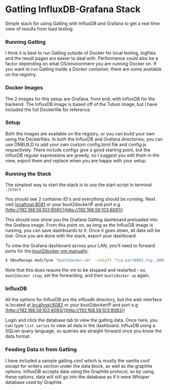 Gatling InfluxDB-Grafana Stack
=================

Simple stack for using Gatling with InfluxDB and Grafana to get a real time view of results from load testing.  

### Running Gatling

I think it is best to run Gatling outside of Docker for local testing, logfiles and the result pages are easier to deal with.  Performance could also be a factor depending on what OS/environment you are running Docker on.  If you want to run Gatling inside a Docker container, there are some available on the registry.

### Docker Images

The 2 images for this setup are Grafana, front end, with InfluxDB for the backend.  The InfluxDB image is based off of the Tutum image, but I have included the full Dockerfile for reference.  

### Setup

Both the images are available on the registry, or you can build your own using the Dockerfiles.  In both the InfluxDB and Grafana directories, you can use ONBUILD to add your own custom config.toml file and config.js respectively.  There include configs give a good starting point, but the influxDB regular expressions are greedy, so I suggest you edit them in the view, export them and replace when you are happy with your setup.

### Running the Stack

The simplest way to start the stack is to use the start script in terminal `./start`

You should see 2 container ID's and everything should be running.  Next visit [localhost:8081](http://localhost:8081) or your boot2dockerIP and port e.g [http://192.168.59.103:8081/](http://192.168.59.103:8081/)

This should now show you the Grafana Gatling dashboard preloaded into the Grafana image.  From this point on, as long as the InfluxDB image is running, you can save dashboards to it.  Once it goes down, all data will be lost.  Once you are done with the stack, export your dashboard.

To view the Grafana dashboard across your LAN, you'll need to forward ports for the [boot2docker-vm manually](https://github.com/boot2docker/boot2docker/blob/master/doc/WORKAROUNDS.md#port-forwarding):

```bash
$ VBoxManage modifyvm "boot2docker-vm" --natpf1 "tcp-port8081,tcp,,8081,,8081";
```

Note that this does require the vm to be stopped and restarted - so, `boot2docker stop`, set the forwarding, and then `boot2docker up` again.

### InfluxDB

All the options for InfluxDB are the influxdb directory, but the web interface is located at [localhost:8083](http://localhost:8083) or your boot2dockerIP and port e.g [http://192.168.59.103:8083/](http://192.168.59.103:8083/)

Login and click the database tab to view the gatling data.  Once here, you can type `list series` to view all data in the dashboard.  InfluxDB using a SQLish query language, so queries are straight forward once you know the data format.

### Feeding Data in from Gatling

I have included a sample gatling.conf which is mostly the vanilla conf except for writers section under the data block, as well as the graphite options.  InfluxDB accepts data using the Graphite protocol, so by using these options, data will still go into the database as if it were Whisper database used by Graphite.
